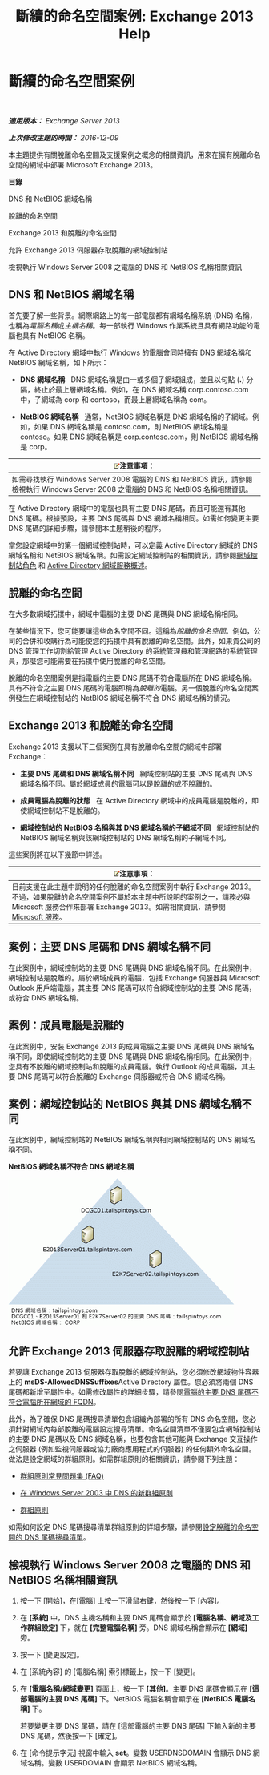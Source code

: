 ﻿---
title: '斷續的命名空間案例: Exchange 2013 Help'
TOCTitle: 斷續的命名空間案例
ms:assetid: 90101d49-6f45-44be-8a93-eeb2c8283e3b
ms:mtpsurl: https://technet.microsoft.com/zh-tw/library/Bb676377(v=EXCHG.150)
ms:contentKeyID: 50473732
ms.date: 01/01/2018
mtps_version: v=EXCHG.150
ms.translationtype: HT
---

# 斷續的命名空間案例

 

_**適用版本：** Exchange Server 2013_

_**上次修改主題的時間：** 2016-12-09_

本主題提供有關脫離命名空間及支援案例之概念的相關資訊，用來在擁有脫離命名空間的網域中部署 Microsoft Exchange 2013。

**目錄**

DNS 和 NetBIOS 網域名稱

脫離的命名空間

Exchange 2013 和脫離的命名空間

允許 Exchange 2013 伺服器存取脫離的網域控制站

檢視執行 Windows Server 2008 之電腦的 DNS 和 NetBIOS 名稱相關資訊

## DNS 和 NetBIOS 網域名稱

首先要了解一些背景。網際網路上的每一部電腦都有網域名稱系統 (DNS) 名稱，也稱為*電腦名稱*或*主機名稱*。每一部執行 Windows 作業系統且具有網路功能的電腦也具有 NetBIOS 名稱。

在 Active Directory 網域中執行 Windows 的電腦會同時擁有 DNS 網域名稱和 NetBIOS 網域名稱，如下所示：

  - **DNS 網域名稱**   DNS 網域名稱是由一或多個子網域組成，並且以句點 (**.**) 分隔，終止於最上層網域名稱。例如，在 DNS 網域名稱 corp.contoso.com 中，子網域為 corp 和 contoso，而最上層網域名稱為 com。

  - **NetBIOS 網域名稱**   通常，NetBIOS 網域名稱是 DNS 網域名稱的子網域。例如，如果 DNS 網域名稱是 contoso.com，則 NetBIOS 網域名稱是 contoso。如果 DNS 網域名稱是 corp.contoso.com，則 NetBIOS 網域名稱是 corp。

<table>
<thead>
<tr class="header">
<th><img src="images/Bb124558.note(EXCHG.150).gif" title="注意事項" alt="注意事項" />注意事項：</th>
</tr>
</thead>
<tbody>
<tr class="odd">
<td>如需尋找執行 Windows Server 2008 電腦的 DNS 和 NetBIOS 資訊，請參閱檢視執行 Windows Server 2008 之電腦的 DNS 和 NetBIOS 名稱相關資訊。</td>
</tr>
</tbody>
</table>


在 Active Directory 網域中的電腦也具有主要 DNS 尾碼，而且可能還有其他 DNS 尾碼。根據預設，主要 DNS 尾碼與 DNS 網域名稱相同。如需如何變更主要 DNS 尾碼的詳細步驟，請參閱本主題稍後的程序。

當您設定網域中的第一個網域控制站時，可以定義 Active Directory 網域的 DNS 網域名稱和 NetBIOS 網域名稱。如需設定網域控制站的相關資訊，請參閱[網域控制站角色](https://go.microsoft.com/fwlink/p/?linkid=268367) 和 [Active Directory 網域服務概述](https://go.microsoft.com/fwlink/p/?linkid=268366)。

## 脫離的命名空間

在大多數網域拓撲中，網域中電腦的主要 DNS 尾碼與 DNS 網域名稱相同。

在某些情況下，您可能要讓這些命名空間不同。這稱為*脫離的命名空間*。例如，公司的合併和收購行為可能使您的拓撲中具有脫離的命名空間。此外，如果貴公司的 DNS 管理工作切割給管理 Active Directory 的系統管理員和管理網路的系統管理員，那麼您可能需要在拓撲中使用脫離的命名空間。

脫離的命名空間案例是指電腦的主要 DNS 尾碼不符合電腦所在 DNS 網域名稱。具有不符合之主要 DNS 尾碼的電腦即稱為*脫離的*電腦。另一個脫離的命名空間案例發生在網域控制站的 NetBIOS 網域名稱不符合 DNS 網域名稱的情況。

## Exchange 2013 和脫離的命名空間

Exchange 2013 支援以下三個案例在具有脫離命名空間的網域中部署 Exchange：

  - **主要 DNS 尾碼和 DNS 網域名稱不同**   網域控制站的主要 DNS 尾碼與 DNS 網域名稱不同。屬於網域成員的電腦可以是脫離的或不脫離的。

  - **成員電腦為脫離的狀態**   在 Active Directory 網域中的成員電腦是脫離的，即使網域控制站不是脫離的。

  - **網域控制站的 NetBIOS 名稱與其 DNS 網域名稱的子網域不同**   網域控制站的 NetBIOS 網域名稱與該網域控制站的 DNS 網域名稱的子網域不同。

這些案例將在以下幾節中詳述。

<table>
<thead>
<tr class="header">
<th><img src="images/Bb124558.note(EXCHG.150).gif" title="注意事項" alt="注意事項" />注意事項：</th>
</tr>
</thead>
<tbody>
<tr class="odd">
<td>目前支援在此主題中說明的任何脫離的命名空間案例中執行 Exchange 2013。不過，如果脫離的命名空間案例不屬於本主題中所說明的案例之一，請務必與 Microsoft 服務合作來部署 Exchange 2013。如需相關資訊，請參閱 <a href="https://go.microsoft.com/fwlink/p/?linkid=94845">Microsoft 服務</a>。</td>
</tr>
</tbody>
</table>


## 案例：主要 DNS 尾碼和 DNS 網域名稱不同

在此案例中，網域控制站的主要 DNS 尾碼與 DNS 網域名稱不同。在此案例中，網域控制站是脫離的。屬於網域成員的電腦，包括 Exchange 伺服器與 Microsoft Outlook 用戶端電腦，其主要 DNS 尾碼可以符合網域控制站的主要 DNS 尾碼，或符合 DNS 網域名稱。

## 案例：成員電腦是脫離的

在此案例中，安裝 Exchange 2013 的成員電腦之主要 DNS 尾碼與 DNS 網域名稱不同，即使網域控制站的主要 DNS 尾碼與 DNS 網域名稱相同。在此案例中，您具有不脫離的網域控制站和脫離的成員電腦。執行 Outlook 的成員電腦，其主要 DNS 尾碼可以符合脫離的 Exchange 伺服器或符合 DNS 網域名稱。

## 案例：網域控制站的 NetBIOS 與其 DNS 網域名稱不同

在此案例中，網域控制站的 NetBIOS 網域名稱與相同網域控制站的 DNS 網域名稱不同。

**NetBIOS 網域名稱不符合 DNS 網域名稱**

![NetBIOS 網域名稱不符合 DNS 網域名稱](images/Bb676377.1ee18cb6-0296-4875-b572-0ddf33f65f7c(EXCHG.150).gif "NetBIOS 網域名稱不符合 DNS 網域名稱")

## 允許 Exchange 2013 伺服器存取脫離的網域控制站

若要讓 Exchange 2013 伺服器存取脫離的網域控制站，您必須修改網域物件容器上的 **msDS-AllowedDNSSuffixes**Active Directory 屬性。您必須將兩個 DNS 尾碼都新增至屬性中。如需修改屬性的詳細步驟，請參閱[電腦的主要 DNS 尾碼不符合電腦所在網域的 FQDN](https://go.microsoft.com/fwlink/p/?linkid=98848)。

此外，為了確保 DNS 尾碼搜尋清單包含組織內部署的所有 DNS 命名空間，您必須針對網域內每部脫離的電腦設定搜尋清單。命名空間清單不僅要包含網域控制站的主要 DNS 尾碼以及 DNS 網域名稱，也要包含其他可能與 Exchange 交互操作之伺服器 (例如監視伺服器或協力廠商應用程式的伺服器) 的任何額外命名空間。做法是設定網域的群組原則。如需群組原則的相關資訊，請參閱下列主題：

  - [群組原則常見問題集 (FAQ)](https://go.microsoft.com/fwlink/p/?linkid=100128)

  - [在 Windows Server 2003 中 DNS 的新群組原則](http://go.microsoft.com/fwlink/p/?linkid=3052&kbid=294785)

  - [群組原則](https://go.microsoft.com/fwlink/p/?linkid=268043)

如需如何設定 DNS 尾碼搜尋清單群組原則的詳細步驟，請參閱[設定脫離的命名空間的 DNS 尾碼搜尋清單](configure-the-dns-suffix-search-list-for-a-disjoint-namespace-exchange-2013-help.md)。

## 檢視執行 Windows Server 2008 之電腦的 DNS 和 NetBIOS 名稱相關資訊

1.  按一下 \[開始\]，在\[電腦\] 上按一下滑鼠右鍵，然後按一下 \[內容\]。

2.  在 **\[系統\]** 中，DNS 主機名稱和主要 DNS 尾碼會顯示於 **\[電腦名稱、網域及工作群組設定\]** 下，就在 **\[完整電腦名稱\]** 旁。DNS 網域名稱會顯示在 **\[網域\]** 旁。

3.  按一下 \[變更設定\]。

4.  在 \[系統內容\] 的 \[電腦名稱\] 索引標籤上，按一下 \[變更\]。

5.  在 **\[電腦名稱/網域變更\]** 頁面上，按一下 **\[其他\]**。主要 DNS 尾碼會顯示在 **\[這部電腦的主要 DNS 尾碼\]** 下。NetBIOS 電腦名稱會顯示在 **\[NetBIOS 電腦名稱\]** 下。
    
    若要變更主要 DNS 尾碼，請在 \[這部電腦的主要 DNS 尾碼\] 下輸入新的主要 DNS 尾碼，然後按一下 \[確定\]。

6.  在 \[命令提示字元\] 視窗中輸入 **set**。變數 USERDNSDOMAIN 會顯示 DNS 網域名稱。變數 USERDOMAIN 會顯示 NetBIOS 網域名稱。

